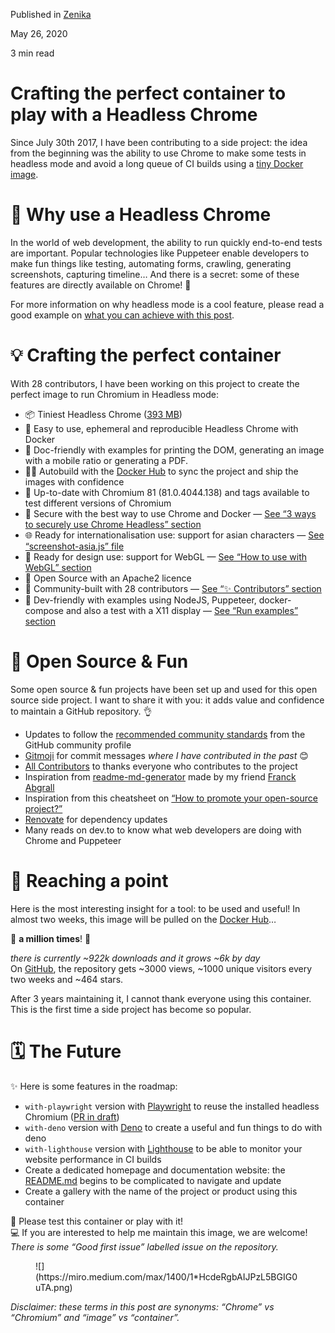 Published in [Zenika](https://medium.zenika.com)

May 26, 2020

3 min read

# Crafting the perfect container to play with a Headless Chrome

Since July 30th 2017, I have been contributing to a side project: the idea from the beginning was the ability to use Chrome to make some tests in headless mode and avoid a long queue of CI builds using a [tiny Docker image](https://github.com/Zenika/alpine-chrome).

# 🤔 Why use a Headless Chrome

In the world of web development, the ability to run quickly end-to-end tests are important. Popular technologies like Puppeteer enable developers to make fun things like testing, automating forms, crawling, generating screenshots, capturing timeline… And there is a secret: some of these features are directly available on Chrome! 🙌

For more information on why headless mode is a cool feature, please read a good example on [what you can achieve with this post](https://dev.to/reverentgeek/convert-text-html-to-pdf-with-node-js-and-puppeteer-4c53).

# 💡 Crafting the perfect container

With 28 contributors, I have been working on this project to create the perfect image to run Chromium in Headless mode:

*   📦 Tiniest Headless Chrome ([393 MB](https://github.com/Zenika/alpine-chrome#image-disk-size))
*   🐳 Easy to use, ephemeral and reproducible Headless Chrome with Docker
*   📝 Doc-friendly with examples for printing the DOM, generating an image with a mobile ratio or generating a PDF.
*   👷‍♂️ Autobuild with the [Docker Hub](https://hub.docker.com/repository/docker/zenika/alpine-chrome) to sync the project and ship the images with confidence
*   📌 Up-to-date with Chromium 81 (81.0.4044.138) and tags available to test different versions of Chromium
*   🔐 Secure with the best way to use Chrome and Docker — [See “3 ways to securely use Chrome Headless” section](https://github.com/Zenika/alpine-chrome#3-ways-to-securely-use-chrome-headless-with-this-image)
*   🌐 Ready for internationalisation use: support for asian characters — [See “screenshot-asia.js” file](https://github.com/Zenika/alpine-chrome/blob/master/with-puppeteer/src/screenshot-asia.js)
*   💄 Ready for design use: support for WebGL — [See “How to use with WebGL” section](https://github.com/Zenika/alpine-chrome#how-to-use-with-webgl)
*   📄 Open Source with an Apache2 licence
*   👥 Community-built with 28 contributors — [See “✨ Contributors” section](https://github.com/Zenika/alpine-chrome#-contributors)
*   💚 Dev-friendly with examples using NodeJS, Puppeteer, docker-compose and also a test with a X11 display — [See “Run examples” section](https://github.com/Zenika/alpine-chrome#run-examples)

# 💚 Open Source & Fun

Some open source & fun projects have been set up and used for this open source side project. I want to share it with you: it adds value and confidence to maintain a GitHub repository. 👌

*   Updates to follow the [recommended community standards](https://opensource.guide/) from the GitHub community profile
*   [Gitmoji](https://gitmoji.carloscuesta.me/) for commit messages _where I have contributed in the past_ 😊
*   [All Contributors](https://allcontributors.org/) to thanks everyone who contributes to the project
*   Inspiration from [readme-md-generator](https://github.com/kefranabg/readme-md-generator) made by my friend [Franck Abgrall](https://dev.to/kefranabg)
*   Inspiration from this cheatsheet on [“How to promote your open-source project?”](https://dev.to/kefranabg/cheat-sheet-how-to-promote-your-open-source-project-4flh)
*   [Renovate](https://renovate.whitesourcesoftware.com/) for dependency updates
*   Many reads on dev.to to know what web developers are doing with Chrome and Puppeteer

# 🚀 Reaching a point

Here is the most interesting insight for a tool: to be used and useful! In almost two weeks, this image will be pulled on the [Docker Hub](https://hub.docker.com/repository/docker/zenika/alpine-chrome)…

🎉 **a million times**! 🎉

_there is currently ~922k downloads and it grows ~6k by day_  
On [GitHub](https://github.com/Zenika/alpine-chrome), the repository gets ~3000 views, ~1000 unique visitors every two weeks and ~464 stars.

After 3 years maintaining it, I cannot thank everyone using this container. This is the first time a side project has become so popular.

# 🗓 The Future

✨ Here is some features in the roadmap:

*   `with-playwright` version with [Playwright](https://playwright.dev/) to reuse the installed headless Chromium ([PR in draft](https://github.com/Zenika/alpine-chrome/pull/85))
*   `with-deno` version with [Deno](https://deno.land/) to create a useful and fun things to do with deno
*   `with-lighthouse` version with [Lighthouse](https://developers.google.com/web/tools/lighthouse/) to be able to monitor your website performance in CI builds
*   Create a dedicated homepage and documentation website: the [README.md](https://github.com/Zenika/alpine-chrome/blob/master/README.md) begins to be complicated to navigate and update
*   Create a gallery with the name of the project or product using this container

📣 Please test this container or play with it!  
💻 If you are interested to help me maintain this image, we are welcome! _There is some “Good first issue” labelled issue on the repository._

<figure class="na nb nc nd gy ne gm gn paragraph-image">![](https://miro.medium.com/max/1400/1*HcdeRgbAIJPzL5BGIG0uTA.png)</figure>

_Disclaimer: these terms in this post are synonyms: “Chrome” vs “Chromium” and “image” vs “container”._